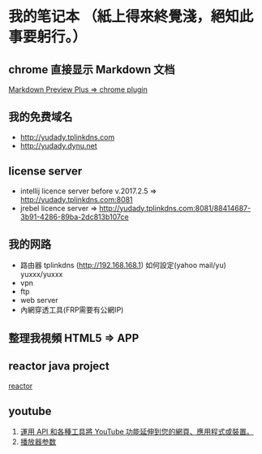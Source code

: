 # 我的笔记本 （紙上得來終覺淺，絕知此事要躬行。）

## chrome 直接显示 Markdown 文档
[Markdown Preview Plus => chrome plugin](https://chrome.google.com/webstore/detail/markdown-preview-plus/febilkbfcbhebfnokafefeacimjdckgl)



## 我的免费域名
- http://yudady.tplinkdns.com
- http://yudady.dynu.net



## license server
- intellij licence server before v.2017.2.5  => http://yudady.tplinkdns.com:8081
- jrebel licence server => http://yudady.tplinkdns.com:8081/88414687-3b91-4286-89ba-2dc813b107ce


## 我的网路 
- 路由器 tplinkdns (http://192.168.168.1) 如何設定(yahoo mail/yu) yuxxx/yuxxx
- vpn
- ftp 
- web server
- 內網穿透工具(FRP需要有公網IP)



## 整理我視頻   HTML5 => APP

## reactor java project
[reactor](https://github.com/reactor/reactor)

## youtube
1. [運用 API 和各種工具將 YouTube 功能延伸到您的網頁、應用程式或裝置。](https://www.youtube.com/yt/dev/zh-TW/api-resources.html)
2. [播放器参数](https://developers.google.com/youtube/player_parameters?hl=zh-cn)




